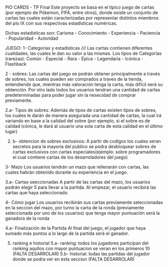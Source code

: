 PIO CARDS - TP Final
Este proyecto se basa en el típico juego de cartas (por ejemplo de Pókemon, FIFA, entre otros), donde existe un conjunto de cartas las cuales están caracterizadas
por representar distintos miembros del pio IX con sus respectivas estadísticas numéricas.

Dichas estadísticas son:
Carisma - Conocimiento - Experiencia - Paciencia - Popularidad - Autoridad

JUEGO:
1- Categorías y estadísticas ///
Las cartas contienen diferentes cualidades, las cuales le dan su valor a las mismas. Los tipos de Categorías (rarezas):
Común - Especial - Rara - Épica - Legendaria - Icónica - Flashback

2 - sobres: 
Las cartas del juego se podrán obtener principalmente a través de sobres, los cuales pueden ser comprados a traves de la tienda, entendiendo que, mientras más valoración tenga la carta, más difícil será su obtención.
Por otro lado todos los usuarios tendran una cantidad de cartas predeterminadas para poder jugar sin la nesecidad de comprar previamente.

2.a- Tipos de sobres:
Además de tipos de cartas existen tipos de sobres, los cuales le darán de manera asegurada una cantidad de cartas, la cual irá variando en base a la calidad del sobre (por ejemplo, si el sobre es de calidad icónica, le dará
al usuario una sola carta de esta calidad en el último lugar)

2. b- obtencion de sobres exclusivos:
A partir de codigos los cuales seran secretos para la mayoria del publico se podra desbloquear sobres de cartas exclusivos con cartas especiales(ejemplo: sobre programadores el cual contiene cartas de los desarroladores del juego)

3- Mazo
Los usuarios tendrán un mazo que rellenarán con cartas, las cuales habrán obtenido durante su experiencia en el juego. 

3.a- Cartas seeccionadas
A partir de las cartas del mazo, los usuarios podrán elegir 5 para llevar a la partida. 
Al empezar, el usuario recibirá las cartas que haya seleccionado. 

4- Cómo jugar
Los usuarios recibirán sus cartas previamente seleccionadas en la seccion del mazo, por turno la carta de la ronda (previamente seleccionada por uno de los usuarios) que tenga mayor puntuación será la ganadora de la ronda

4.a- Finalización de la Partida
Al final del juego, el jugador que haya sumado más puntos a lo largo de la partida será el ganador.

5. ranking e historial
 5.a- ranking: todos los jugadores participan del ranking aqullos con mayor puntuacion se veran en los primeros 10 (FALTA DESARROLAR)
 5.b- historial: todas las partidas del jugador donde se podra ver en esta seccion (FALTA DESARROLAR)
